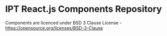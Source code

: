 # IPT React.js Components Repository

Components are licenced under BSD 3 Clause License - https://opensource.org/licenses/BSD-3-Clause
